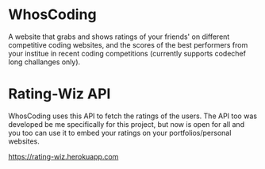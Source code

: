 # WhosCoding
A website that grabs and shows ratings of your friends' on different competitive coding websites, and the scores of the best performers from your institue in recent coding competitions (currently supports codechef long challanges only).

# Rating-Wiz API
WhosCoding uses this API to fetch the ratings of the users. The API too was developed be me specifically for this project, but now is open for all and you too can use it to embed your ratings on your portfolios/personal websites.

https://rating-wiz.herokuapp.com

